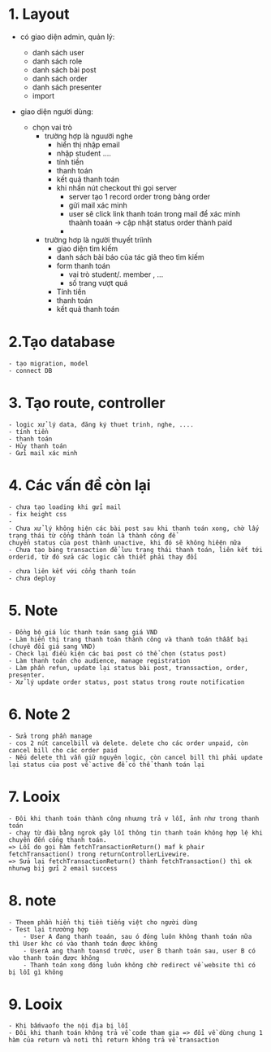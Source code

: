 # 1. Layout
- có giao diện admin, quản lý: 
  - danh sách user 
  - danh sách role
  - danh sách bài post
  - danh sách order
  - danh sách presenter
  - import

- giao diện người dùng:
  - chọn vai trò
    - trường hợp là nguười nghe
        - hiển thị nhập email
        - nhập student ....
        - tính tiền
        - thanh toán
        - kết quả thanh toán
        - khi nhấn nút checkout thì gọi server
          - server tạo 1 record order trong bảng order
          - gửi mail xác minh
          - user sẽ click link thanh toán trong mail để xác minh thaành toaán -> cập nhật status order thành paid
          - 
    - trường hơp là người thuyết triình
      - giao diện tìm kiếm
      - danh sách bài báo của tác giả theo tìm kiếm
      - form thanh toán
        - vai trò student/. member , ...
        - số trang vượt quá
      - Tính tiền
      - thanh toán
      - kết quả thanh toán


# 2.Tạo database
    - tạo migration, model
    - connect DB

# 3. Tạo route, controller
    - logic xử lý data, đăng ký thuet trinh, nghe, .... 
    - tính tiền
    - thanh toán
    - Hủy thanh toán
    - Gửi mail xác minh
    
# 4. Các vấn đề còn lại
    - chưa tạo loading khi gửi mail
    - fix height css
    - 
    - Chưa xử lý không hiện các bài post sau khi thanh toán xong, chờ lấy trạng thái từ cổng thành toán là thành công để 
    chuyển status của post thành unactive, khi đó sẽ không hiêện nữa
    - Chưa tạo bảng transaction để lưu trạng thái thanh toán, liên kết tới orderid, từ đó sửa các logic cần thiết phải thay đổi
    
    - chưa liên kết với cổng thanh toán
    - chưa deploy


# 5. Note
    - Đồng bộ giá lúc thanh toán sang giá VND
    - Làm hiển thị trang thanh toán thành công và thanh toán thâất bại (chuyê đổi giá sang VND)
    - Check lại điều kiện các bai post có thể chọn (status post)
    - Làm thanh toán cho audience, manage registration
    - Làm phần refun, update lại status bài post, transsaction, order, presenter.
    - Xử lý update order status, post status trong route notification


# 6. Note 2
    - Sửa trong phần manage 
    - cos 2 nút cancelbill và delete. delete cho các order unpaid, còn cancel bill cho các order paid
    - Nếu delete thì vẫn giữ nguyên logic, còn cancel bill thì phải update lại status của post về active để có thể thanh toán lại

# 7. Looix
    - Đôi khi thanh toán thành công nhuưng trả v lỗi, ảnh như trong thanh toán
    - chạy từ đầu bằng ngrok gây lỗi thông tin thanh toán không hợp lệ khi chuyển đến cổng thanh toán. 
    => Lỗi do gọi hàm fetchTransactionReturn() maf k phair fetchTransaction() trong returnControllerLivewire. 
    => Sửa lại fetchTransactionReturn() thành fetchTransaction() thì ok nhunwg bij gửi 2 email success

# 8. note
    - Theem phần hiển thị tiền tiếng việt cho người dùng
    - Test lại trươờng hợp 
        - User A đang thanh toaán, sau ó đóng luôn không thanh toán nữa thì User khc có vào thanh toán được không
        - UserA ang thanh toansd trước, user B thanh toán sau, user B có vào thanh toán được không
        - Thanh toán xong đóng luôn không chờ redirect về website thì có bị lỗi gì không


# 9. Looix
    - Khi bấmvaofo the nội địa bị lỗi
    - Đôi khi thanh toán không trả về code tham gia => đổi về dùng chung 1 hàm của return và noti thì return không trả về transaction

    
